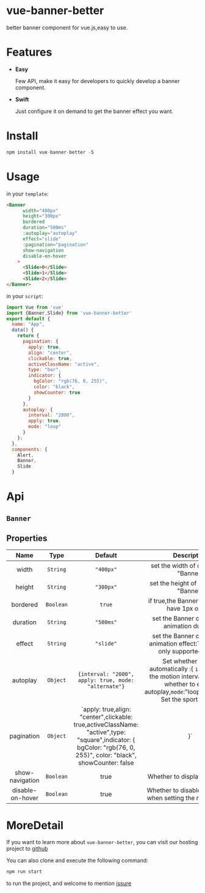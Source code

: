 # vue-banner-better 
better banner component for vue.js,easy to use. 
# Features 
+ <b>Easy</b> 
  
  Few API, make it easy for developers to quickly develop a banner component. 
+ <b>Swift</b> 

  Just configure it on demand to get the banner effect you want.
# Install 
```javascript
npm install vue-banner-better -S
``` 
# Usage 
in your `template`: 
```html 
<Banner
      width="400px"
      height="300px"
      bordered
      duration="500ms"
      :autoplay="autoplay"
      effect="slide"
      :pagination="pagination"
      show-navigation
      disable-on-hover
    >
      <Slide>0</Slide>
      <Slide>1</Slide>
      <Slide>2</Slide>
</Banner>
``` 
in your `script`:
```javascript
import Vue from 'vue' 
import {Banner,Slide} from 'vue-banner-better'
export default {
  name: "App",
  data() {
    return {
      pagination: {
        apply: true,
        align: "center",
        clickable: true,
        activeClassName: "active",
        type: "bar",
        indicator: {
          bgColor: "rgb(76, 0, 255)",
          color: "black",
          showCounter: true
        }
      },
      autoplay: {
        interval: "2000",
        apply: true,
        mode: "loop"
      }
    };
  },
  components: {
    Alert,
    Banner,
    Slide
  }
``` 
# Api 
## `Banner`
## Properties 
|       Name       |   Type    |                                                                                    Default                                                                                     |                                                                                                                                                                                                                              Description                                                                                                                                                                                                                              |
| :--------------: | :-------: | :----------------------------------------------------------------------------------------------------------------------------------------------------------------------------: | :-------------------------------------------------------------------------------------------------------------------------------------------------------------------------------------------------------------------------------------------------------------------------------------------------------------------------------------------------------------------------------------------------------------------------------------------------------------------: |
|      width       | `String`  |                                                                                   `"400px"`                                                                                    |                                                                                                                                                                                                                  set the width of component "Banner"                                                                                                                                                                                                                  |
|      height      | `String`  |                                                                                   `"300px"`                                                                                    |                                                                                                                                                                                                                 set the height of component "Banner"                                                                                                                                                                                                                  |
|     bordered     | `Boolean` |                                                                                     `true`                                                                                     |                                                                                                                                                                                                             if true,the Banner component have 1px outline                                                                                                                                                                                                             |
|     duration     | `String`  |                                                                                   `"500ms"`                                                                                    |                                                                                                                                                                                                              set the Banner component animation duration                                                                                                                                                                                                              |
|      effect      | `String`  |                                                                                   `"slide"`                                                                                    |                                                                                                                                                                                             set the Banner component animation effect:Temporarily only supported "slide"                                                                                                                                                                                              |
|     autoplay     | `Object`  |                                                              `{interval: "2000", apply: true, mode: "alternate"}`                                                              |                                                                                                                                                    Set whether to play automatically :{  `interval`:Set the motion interval,`apply`:Set whether to enable autoplay,`mode`:"loop"\|"alternate" Set the sport mode }                                                                                                                                                    |
|    pagination    | `Object`  | `apply: true,align: "center",clickable: true,activeClassName: "active",type: "square",indicator: {          bgColor: "rgb(76, 0, 255)", color: "black", showCounter: false| }` | Set pagination style :{  `apply`:Whether to enable pagination,`align`:"start"\|"center"\|"end"  Set the pager position,`clickable`:"Set whether the pager can be clicked",`activeClassName`:set the active indicator className,`type`:"bar"\|"square"\|"circle" set the shape of indicators,`bgColor`:set the backgoundColor of indicators,`color`:set the inner counter fontColor when set `showCounter` value to `true`,`showCounter`:Whether to display the count} |
| show-navigation  | `Boolean` |                                                                                      true                                                                                      |                                                                                                                                                                                                                     Whether to display navigation                                                                                                                                                                                                                     |
| disable-on-hover | `Boolean` |                                                                                      true                                                                                      |                                                                                                                                                                                                      Whether to disable the banner when setting the mouse hover                                                                                                                                                                                                       |
# MoreDetail
If you want to learn more about `vue-banner-better`, you can visit our hosting project to [github](https://github.com/) 

You can also clone and execute the following command: 
```javascript
npm run start
```
 to run the project, and welcome to mention [issure](https://github.com/Vinsurs/vue-banner-better/issues)